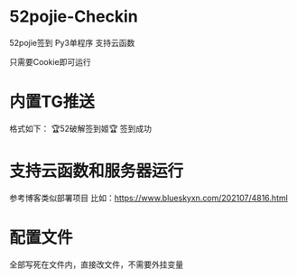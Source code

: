 # 52pojie-Checkin

52pojie签到 Py3单程序 支持云函数

只需要Cookie即可运行

# 内置TG推送
格式如下：
🏆52破解签到姬🏆
签到成功

# 支持云函数和服务器运行
参考博客类似部署项目
比如：https://www.blueskyxn.com/202107/4816.html

# 配置文件

全部写死在文件内，直接改文件，不需要外挂变量
